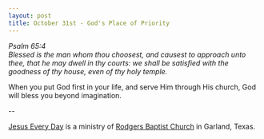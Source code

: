 ```yaml
---
layout: post
title: October 31st - God's Place of Priority
---
```


_Psalm 65:4  
Blessed is the man whom thou choosest, and causest to approach unto
thee, that he may dwell in thy courts: we shall be satisfied with the
goodness of thy house, even of thy holy temple._

When you put God first in your life, and serve Him through His
church, God will bless you beyond imagination.

 --

<a href=http://jesuseveryday.net>Jesus Every Day</a> is a ministry of <a href=http://rodgersbaptist.net>Rodgers Baptist Church</a> in Garland, Texas.

